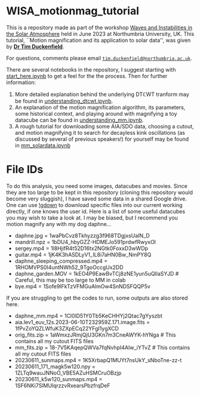 # WISA_motionmag_tutorial
 This is a repository made as part of the workshop [Waves and Instabilities in the Solar Atmosphere](https://www.wisa2023.org/) held in June 2023 at Northumbria University, UK. This tutorial, ``Motion magnification and its application to solar data'', was given by [**Dr Tim Duckenfield**](https://orcid.org/0000-0003-3306-4978).

 For questions, comments please email [`tim.duckenfield@northumbria.ac.uk`](mailto:tim.duckenfield@northumbria.ac.uk).

 There are several notebooks in the repository, I suggest starting with [start_here.ipynb](https://colab.research.google.com/github/Tduckenfield/wisa_motionmag_tutorial/blob/main/start_here.ipynb) to get a feel for the the process. Then for further information:
 1.  More detailed explanation behind the underlying DT$\mathbb{C}$WT tranform may be found in [understanding_dtcwt.ipynb](https://colab.research.google.com/github/Tduckenfield/wisa_motionmag_tutorial/blob/main/notebooks/understanding_dtcwt.ipynb).
 2. An explanation of the motion magnification algorithm, its parameters, some historical context, and playing around with magnifying a toy datacube can be found in [understanding_mm.ipynb](https://colab.research.google.com/github/Tduckenfield/wisa_motionmag_tutorial/blob/main/notebooks/understanding_mm.ipynb).
 3. A rough tutorial for downloading some AIA/SDO data, choosing a cutout, and motion magnifying it to search for decayless kink oscillations (as discussed by several of previous speakers!) for yourself may be found in [mm_solardata.ipynb](https://colab.research.google.com/github/Tduckenfield/wisa_motionmag_tutorial/blob/main/notebooks/mm_solardata.ipynb)

# File IDs
 To do this analysis, you need some images, datacubes and movies. Since they are too large to be kept in this repository (cloning this repository would become very sluggish), I have saved some data in a shared Google drive. 
 One can use [!gdown](https://colab.research.google.com/github/ga642381/ML2021-Spring/blob/main/Colab/Google_Colab_Tutorial.ipynb#scrollTo=XztYEj0oD7J3) to download specific files into our current working directly, if one knows the user id. Here is a list of some useful datacubes you may wish to take a look at. I may be biased, but I recommend you motion magnify any with my dog daphne...
 
* daphne.jpg = 1waPbCvz8Tkhyzzg3f968TDgjxsUaIN_D
* mandrill.npz = 1bDU4_hbyGZZ-HDMEJo591prdwfRwyxOl
* sergey.mp4 = 1l8HjifR4t52D16tx2NGtk0FoxxD3wWDp
* guitar.mp4 = 1jK4K3hASDLyV1_IL8i7aHN0Bw_NmPY8Q
* daphne_sleeping_compressed.mp4 = 1RHOMVPS0I4untNWh52_9TgoOccgUx2DD
* daphne_garden.MOV = 1kEO4P9EawBvTCj8zNE1yun5uQllaSYJD   # Careful, this may be too large to MM in colab
* bye.mp4 = 1Sofe9IFkTzVFMGuAlmOw4SnNDSFQQP5v

If you are struggling to get the codes to run, some outputs are also stored here.
* daphne_mm.mp4 = 1Cl0lD51Y0Tb5KeCHHYj2Qtac7gYyszbt
* aia.lev1_euv_12s.2023-06-10T232959Z.171.image.fits = 1fPvZoYQZLWfuK3ZXpECq22YFgI1ygXCD
* orig_fits.zip = 1aWmxzJRmjQjU3GKn7m3CneAWYK-hYNga # This contains all my cutout FITS files
* mm_fits.zip = 18-7V5KAqepQWVa7fqNvhpI4AIw_iYTvZ # This contains all my cutout FITS files
* 20230611_sunmaps.mp4 = 1K5XrbapQ1MUYt7nsUkY_sNboTne-zz-t
* 20230611_171_magk5w120.npy = 1ZLTq9wauJNNoO_VBE5AZuHSMCruOBzjp
* 20230611_k5w120_sunmaps.mp4 = 1SF6NKi7SlMUlqrzzvRxearsPbzfrqDeF
